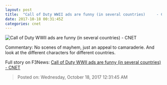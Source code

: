```yaml
---
layout: post
title:  "Call of Duty WWII ads are funny (in several countries)     - CNET"
date: 2017-10-18 00:31:45Z
categories: cnet
---
```


![Call of Duty WWII ads are funny (in several countries)     - CNET](https://cnet3.cbsistatic.com/img/rWQoJgoRu-CaXlPaqVVRaV3hSuw=/670x503/2017/10/17/1e23a3d1-6ed5-407b-80cf-475537b5ef91/calluk.jpg)

Commentary: No scenes of mayhem, just an appeal to camaraderie. And look at the different characters for different countries.


Full story on F3News: [Call of Duty WWII ads are funny (in several countries)     - CNET](http://www.f3nws.com/n/gZAypG)

> Posted on: Wednesday, October 18, 2017 12:31:45 AM
